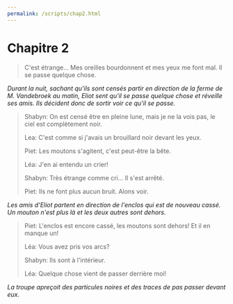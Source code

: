 ```yaml
---
permalink: /scripts/chap2.html
---
```


# Chapitre 2

> C'est étrange...
> Mes oreilles bourdonnent et mes yeux me font mal.
> Il se passe quelque chose.

_Durant la nuit, sachant qu'ils sont censés partir en direction de la ferme de M. Vandebroek au matin, Eliot sent qu'il se passe quelque chose et réveille ses amis. Ils décident donc de sortir voir ce qu'il se passe._

> Shabyn: On est censé être en pleine lune, mais je ne la vois pas, le ciel est complètement noir.
>
> Lea: C'est comme si j'avais un brouillard noir devant les yeux.
>
> Piet: Les moutons s'agitent, c'est peut-être la bête.
>
> Léa: J'en ai entendu un crier!
>
> Shabyn: Très étrange comme cri... Il s'est arrêté.
>
> Piet: Ils ne font plus aucun bruit. Alons voir.

_Les amis d'Eliot partent en direction de l'enclos qui est de nouveau cassé. Un mouton n'est plus là et les deux autres sont dehors._

> Piet: L'enclos est encore cassé, les moutons sont dehors! Et il en manque un!
>
> Léa: Vous avez pris vos arcs?
>
> Shabyn: Ils sont à l'intérieur.
>
> Léa: Quelque chose vient de passer derrière moi!

_La troupe apreçoit des particules noires et des traces de pas passer devant eux._
